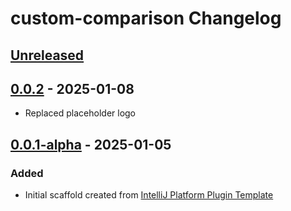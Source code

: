 <!-- Keep a Changelog guide -> https://keepachangelog.com -->

# custom-comparison Changelog

## [Unreleased]

## [0.0.2] - 2025-01-08

- Replaced placeholder logo

## [0.0.1-alpha] - 2025-01-05

### Added

- Initial scaffold created from [IntelliJ Platform Plugin Template](https://github.com/JetBrains/intellij-platform-plugin-template)

[Unreleased]: https://github.com/NrUnoDos/custom-comparison/compare/v0.0.2...HEAD
[0.0.2]: https://github.com/NrUnoDos/custom-comparison/compare/v0.0.1-alpha...v0.0.2
[0.0.1-alpha]: https://github.com/NrUnoDos/custom-comparison/commits/v0.0.1-alpha
